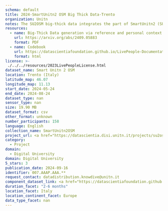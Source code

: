 ```yaml
---
schema: default
title: 2024-SmartUnitn2 OSM Big Thick Data-Trento
organization: Unitn
notes: The SU2OSM big-thick data integrates the part of SmartUnitn2 (SU2) dataset with the OpenStreetMap (OSM) dataset from Geofabrik. The SU2 dataset contains the personal big-thick data of 158 university students over a period of four weeks, which generates a sequence of personal contexts. We extracted the massive real-world places in Trentino region from OSM dataset, building provides the Reference Context. The generated SU2OSM big-thick data totally represents 104,414 personal contexts of 158 university students, a reference context which contains 147 Trentino places, where 1955 personal contexts are unified in the reference context. We updated the SU2OSM data by adding fake years for dates to facilitate ease of use. Part of the SU2OSM data has been assigned new and more reasonable datatypes.
resources:
  - name: Big-Thick Data generation via reference and personal context unification
    url: https://arxiv.org/abs/2409.05883
    format: PDF
  - name: Codebook
    url: https://datascientiafoundation.github.io/LivePeople-Documentation/codebooks/2024-OSM-Trento-timediaries.html
    format: html
license: >-
 ./../../resources/2023LivePeopleLicense.html
dataset_name: Smart Unitn 2 OSM
location: Trento (Italy)
latitude_map: 46.07
longitude_map: 11.13
start_date: 2024-05-24
end_date: 2024-08-24
dataset_type: nan
sensor_type: nan
size: 19.90 MB
dataset_format: csv
other_format: unknown
number_participants: 158
language: English
collection_name: SmartUnitn2OSM
project_url: <a href="https://datascientia.disi.unitn.it/projects/su2osm/">https://datascientia.disi.unitn.it/projects/su2osm/</a>
category: 
  - Project
domain: 
  - Digital University
domain: Digital University
5_stars: 3
publication_date: 2024-09-16
identifier: 007.AAAP.AAA.**
request_contact: datadistribution.knowdive@unitn.it
component_dataset_link: <a href="https://datascientiafoundation.github.io/LivePeople/datasets/2024-SU2OSM-Trento-Diachronic-Interactions/">2024-SU2OSM-Trento-Diachronic-Interactions</a>
duration_facet: "2-6 months"
location_facet: Italy
location_continent_facet: Europe
data_type_facet: nan
---
```

